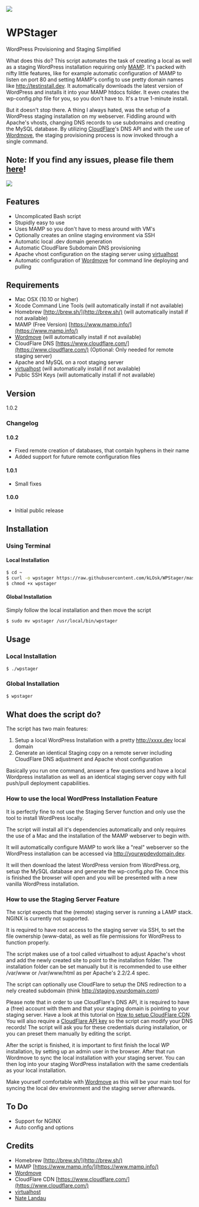 ![](http://i.imgur.com/KNVcUyG.png)

WPStager
========

WordPress Provisioning and Staging Simplified

What does this do? This script automates the task of creating a local as well as a staging WordPress installation requiring only [MAMP](https://www.mamp.info/). It's packed with nifty little features, like for example automatic configuration of MAMP to listen on port 80 and setting MAMP's config to use pretty domain names like http://testinstall.dev. It automatically downloads the latest version of WordPress and installs it into your MAMP htdocs folder. It even creates the wp-config.php file for you, so you don't have to. It's a true 1-minute install.

But it doesn't stop there. A thing I always hated, was the setup of a WordPress staging installation on my webserver. Fiddling around with Apache's vhosts, changing DNS records to use subdomains and creating the MySQL database. By utilizing [CloudFlare](https://www.cloudflare.com/)'s DNS API and with the use of [Wordmove](https://github.com/welaika/wordmove), the staging provisioning process is now invoked through a single command.

## Note: If you find any issues, please file them [here](https://github.com/kLOsk/WPStager/issues)!

![](http://i.imgur.com/Wp5qQVR.gif)

## Features

- Uncomplicated Bash script
- Stupidly easy to use
- Uses MAMP so you don't have to mess around with VM's
- Optionally creates an online staging environment via SSH
- Automatic local .dev domain generation
- Automatic CloudFlare Subdomain DNS provisioning
- Apache vhost configuration on the staging server using [virtualhost](https://github.com/RoverWire/virtualhost)
- Automatic configuration of [Wordmove](https://github.com/welaika/wordmove) for command line deploying and pulling

## Requirements

- Mac OSX (10.10 or higher)
- Xcode Command Line Tools (will automatically install if not available)
- Homebrew [http://brew.sh/](http://brew.sh/) (will automatically install if not available)
- MAMP (Free Version) [https://www.mamp.info/](https://www.mamp.info/)
- [Wordmove](https://github.com/welaika/wordmove) (will automatically install if not available)
- CloudFlare DNS [https://www.cloudflare.com/](https://www.cloudflare.com/) (Optional: Only needed for remote staging server)
- Apache and MySQL on a root staging server
- [virtualhost](https://github.com/RoverWire/virtualhost) (will automatically install if not available)
- Public SSH Keys (will automatically install if not available)

## Version

1.0.2

### Changelog

#### 1.0.2

* Fixed remote creation of databases, that contain hyphens in their name
* Added support for future remote configuration files

#### 1.0.1

* Small fixes

#### 1.0.0

* Initial public release

## Installation

### Using Terminal

#### Local Installation

```bash
$ cd ~
$ curl -o wpstager https://raw.githubusercontent.com/kLOsk/WPStager/master/WPStager.sh
$ chmod +x wpstager
```

#### Global Installation

Simply follow the local installation and then move the script

```bash
$ sudo mv wpstager /usr/local/bin/wpstager
```

## Usage

### Local Installation

```bash
$ ./wpstager
```

### Global Installation

```bash
$ wpstager
```

## What does the script do?

The script has two main features:

1. Setup a local WordPress Installation with a pretty http://xxxx.dev local domain
2. Generate an identical Staging copy on a remote server including CloudFlare DNS adjustment and Apache vhost configuration

Basically you run one command, answer a few questions and have a local Wordpress installation as well as an identical staging server copy with full push/pull deployment capabilities.

### How to use the local WordPress Installation Feature

It is perfectly fine to not use the Staging Server function and only use the tool to install WordPress locally.

The script will install all it's dependencies automatically and only requires the use of a Mac and the installation of the MAMP webserver to begin with.

It will automatically configure MAMP to work like a "real" webserver so the WordPress installation can be accessed via http://yourwpdevdomain.dev.

It will then download the latest WordPress version from WordPress.org, setup the MySQL database and generate the wp-config.php file. Once this is finished the browser will open and you will be presented with a new vanilla WordPress installation.


### How to use the Staging Server Feature

The script expects that the (remote) staging server is running a LAMP stack. NGINX is currently not supported.

It is required to have root access to the staging server via SSH, to set the file ownership (www-data), as well as file permissions for WordPress to function properly.

The script makes use of a tool called virtualhost to adjust Apache's vhost and add the newly created site to point to the installation folder. The installation folder can be set manually but it is recommended to use either /var/www or /var/www/html as per Apache's 2.2/2.4 spec.

The script can optionally use CloudFlare to setup the DNS redirection to a nely created subdomain (think http://staging.yourdomain.com)

Please note that in order to use CloudFlare's DNS API, it is required to have a (free) account with them and that your staging domain is pointing to your staging server. Have a look at this tutorial on [How to setup CloudFlare CDN](http://blog.daniel-klose.com/wordpress/setup-free-cloudflare-cdn-wordpress/). You will also require a [CloudFlare API key](https://support.cloudflare.com/hc/en-us/articles/200167836-Where-do-I-find-my-CloudFlare-API-key-) so the script can modify your DNS records! The script will ask you for these credentials during installation, or you can preset them manually by editing the script.

After the script is finished, it is important to first finish the local WP installation, by setting up an admin user in the browser. After that run Wordmove to sync the local installation with your staging server. You can then log into your staging WordPress installation with the same credentials as your local installation.

Make yourself comfortable with [Wordmove](https://github.com/welaika/wordmove) as this will be your main tool for syncing the local dev environment and the staging server afterwards.


## To Do

- Support for NGINX
- Auto config and options

## Credits

- Homebrew [http://brew.sh/](http://brew.sh/)
- MAMP [https://www.mamp.info/](https://www.mamp.info/)
- [Wordmove](https://github.com/welaika/wordmove)
- CloudFlare CDN [https://www.cloudflare.com/](https://www.cloudflare.com/)
- [virtualhost](https://github.com/RoverWire/virtualhost)
- [Nate Landau](http://natelandau.com/bash-scripting-utilities/)
